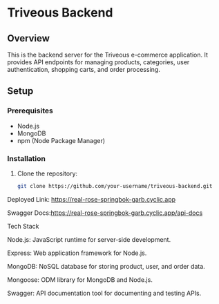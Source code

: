# Triveous Backend

## Overview

This is the backend server for the Triveous e-commerce application. It provides API endpoints for managing products, categories, user authentication, shopping carts, and order processing.

## Setup

### Prerequisites

- Node.js
- MongoDB 
- npm (Node Package Manager)

### Installation

1. Clone the repository:

   ```bash
   git clone https://github.com/your-username/triveous-backend.git

Deployed Link: https://real-rose-springbok-garb.cyclic.app

Swagger Docs:https://real-rose-springbok-garb.cyclic.app/api-docs


Tech Stack

Node.js: JavaScript runtime for server-side development.

Express: Web application framework for Node.js.

MongoDB: NoSQL database for storing product, user, and order data.

Mongoose: ODM library for MongoDB and Node.js.

Swagger: API documentation tool for documenting and testing APIs.





